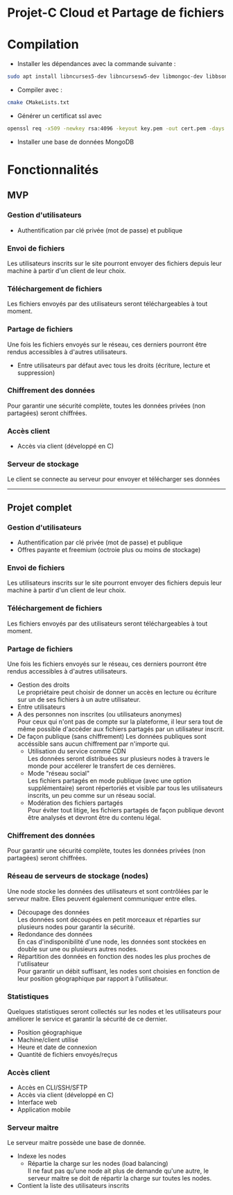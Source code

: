 # Projet-C Cloud et Partage de fichiers

# Compilation
- Installer les dépendances avec la commande suivante :
```sh
sudo apt install libncurses5-dev libncursesw5-dev libmongoc-dev libbson-dev libssl-dev gcc cmake openssl
```
- Compiler avec :
```sh
cmake CMakeLists.txt
```
- Générer un certificat ssl avec
```sh
openssl req -x509 -newkey rsa:4096 -keyout key.pem -out cert.pem -days 365
```
- Installer une base de données MongoDB

# Fonctionnalités

## MVP

### Gestion d'utilisateurs
- Authentification par clé privée (mot de passe) et publique

### Envoi de fichiers
Les utilisateurs inscrits sur le site pourront envoyer des fichiers depuis leur machine à partir d'un client de leur choix.

### Téléchargement de fichiers
Les fichiers envoyés par des utilisateurs seront téléchargeables à tout moment.

### Partage de fichiers
Une fois les fichiers envoyés sur le réseau, ces derniers pourront être rendus accessibles à d'autres utilisateurs.

- Entre utilisateurs par défaut avec tous les droits (écriture, lecture et suppression)

### Chiffrement des données
Pour garantir une sécurité complète, toutes les données privées (non partagées) seront chiffrées.

### Accès client
- Accès via client (développé en C)

### Serveur de stockage
Le client se connecte au serveur pour envoyer et télécharger ses données

---

## Projet complet

### Gestion d'utilisateurs
- Authentification par clé privée (mot de passe) et publique
- Offres payante et freemium (octroie plus ou moins de stockage)

### Envoi de fichiers
Les utilisateurs inscrits sur le site pourront envoyer des fichiers depuis leur machine à partir d'un client de leur choix.

### Téléchargement de fichiers
Les fichiers envoyés par des utilisateurs seront téléchargeables à tout moment.

### Partage de fichiers
Une fois les fichiers envoyés sur le réseau, ces derniers pourront être rendus accessibles à d'autres utilisateurs.

- Gestion des droits  
Le propriétaire peut choisir de donner un accès en lecture ou écriture sur un de ses fichiers à un autre utilisateur.
- Entre utilisateurs
- A des personnes non inscrites (ou utilisateurs anonymes)  
Pour ceux qui n'ont pas de compte sur la plateforme, il leur sera tout de même possible d'accéder aux fichiers partagés par un utilisateur inscrit.
- De façon publique (sans chiffrement)
Les données publiques sont accéssible sans aucun chiffrement par n'importe qui.
    - Utilisation du service comme CDN  
    Les données seront distribuées sur plusieurs nodes à travers le monde pour accélerer le transfert de ces dernières.
    - Mode "réseau social"  
    Les fichiers partagés en mode publique (avec une option supplémentaire) seront répertoriés et visible par tous les utilisateurs inscrits, un peu comme sur un réseau social.
    - Modération des fichiers partagés  
    Pour éviter tout litige, les fichiers partagés de façon publique devont être analysés et devront être du contenu légal.

### Chiffrement des données
Pour garantir une sécurité complète, toutes les données privées (non partagées) seront chiffrées.

### Réseau de serveurs de stockage (nodes)
Une node stocke les données des utilisateurs et sont contrôlées par le serveur maitre. Elles peuvent également communiquer entre elles.

- Découpage des données  
Les données sont découpées en petit morceaux et réparties sur plusieurs nodes pour garantir la sécurité.
- Redondance des données  
En cas d'indisponibilité d'une node, les données sont stockées en double sur une ou plusieurs autres nodes.
- Répartition des données en fonction des nodes les plus proches de l'utilisateur  
Pour garantir un débit suffisant, les nodes sont choisies en fonction de leur position géographique par rapport à l'utilisateur.

### Statistiques
Quelques statistiques seront collectés sur les nodes et les utilisateurs pour améliorer le service et garantir la sécurité de ce dernier.

- Position géographique
- Machine/client utilisé
- Heure et date de connexion
- Quantité de fichiers envoyés/reçus

### Accès client
- Accès en CLI/SSH/SFTP
- Accès via client (développé en C)
- Interface web
- Application mobile

### Serveur maitre
Le serveur maitre possède une base de donnée.
- Indexe les nodes
    - Répartie la charge sur les nodes (load balancing)  
    Il ne faut pas qu'une node ait plus de demande qu'une autre, le serveur maitre se doit de répartir la charge sur toutes les nodes.
- Contient la liste des utilisateurs inscrits
